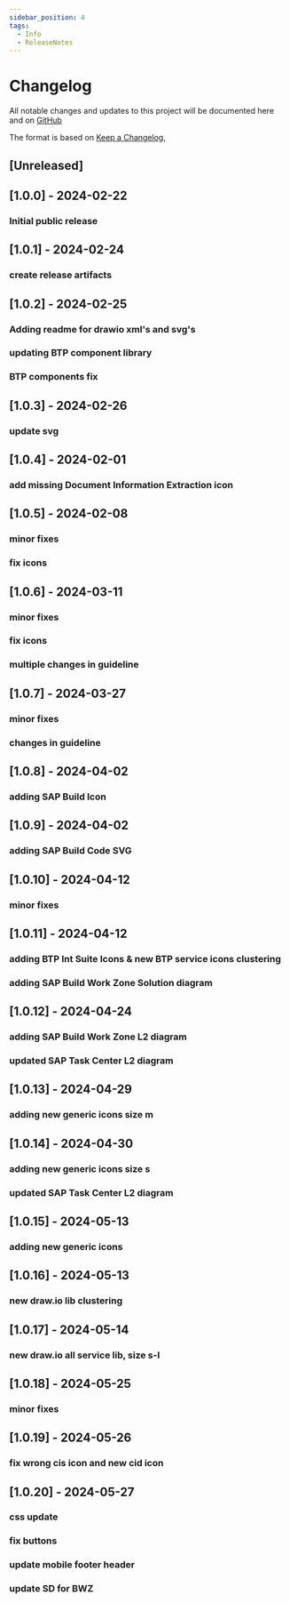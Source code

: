 ```yaml
---
sidebar_position: 4
tags:
  - Info
  - ReleaseNotes
---
```


# Changelog

All notable changes and updates to this project will be documented here and on [GitHub](https://github.com/SAP/btp-solution-diagrams/releases) 

The format is based on [Keep a Changelog](https://keepachangelog.com/en/1.0.0/),

## [Unreleased]

## [1.0.0] - 2024-02-22
### Initial public release

## [1.0.1] - 2024-02-24
### create release artifacts

## [1.0.2] - 2024-02-25
### Adding readme for drawio xml's and svg's
### updating BTP component library
### BTP components fix

## [1.0.3] - 2024-02-26
### update svg

## [1.0.4] - 2024-02-01
### add missing Document Information Extraction icon

## [1.0.5] - 2024-02-08
### minor fixes
### fix icons

## [1.0.6] - 2024-03-11
### minor fixes
### fix icons
### multiple changes in guideline

## [1.0.7] - 2024-03-27
### minor fixes
### changes in guideline

## [1.0.8] - 2024-04-02
### adding SAP Build Icon

## [1.0.9] - 2024-04-02
### adding SAP Build Code SVG

## [1.0.10] - 2024-04-12
### minor fixes

## [1.0.11] - 2024-04-12
### adding BTP Int Suite Icons & new BTP service icons clustering
### adding SAP Build Work Zone Solution diagram

## [1.0.12] - 2024-04-24
### adding SAP Build Work Zone L2 diagram
### updated SAP Task Center L2 diagram

## [1.0.13] - 2024-04-29
### adding new generic icons size m

## [1.0.14] - 2024-04-30
### adding new generic icons size s
### updated SAP Task Center L2 diagram

## [1.0.15] - 2024-05-13
### adding new generic icons 

## [1.0.16] - 2024-05-13
### new draw.io lib clustering

## [1.0.17] - 2024-05-14
### new draw.io all service lib, size s-l

## [1.0.18] - 2024-05-25
### minor fixes

## [1.0.19] - 2024-05-26
### fix wrong cis icon and new cid icon 

## [1.0.20] - 2024-05-27
### css update
### fix buttons
### update mobile footer header 
### update SD for BWZ




